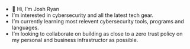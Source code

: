 - 👋 Hi, I’m Josh Ryan
- I’m interested in cybersecurity and all the latest tech gear.
- I’m currently learning most  relevent cybersecurity tools, programs and languages.
- I’m looking to collaborate on building as close to a zero trust policy on my personal and business infrastructor as possible.


<!---
My name is Josh Ryan. My passion for cybersecurity began the day the company I helped build got hacked. Being able to see, first hand, what a ransomware attack can do really opened my eyes to the world of cybersecurity.

This industry sees no sign of stopping anytime soon and the need for Infosec has never been more dire. This is why I have dedicated my free time to learning everything there is to know about the broad array of technologies surrounding our everyday lives. I decided to start with the cybersecurity bootcamp at the University of Denver and my study for the CompTIA Security+ Certification. Now, all I seem to listen to is cybersecurity podcasts and youtube channels. An obsession with cloud and networking has started and I hope to inspire more to follow suit as we now have battlefronts via keyboards and command lines as well. I hope you join me and get, at least, a basic understanding of phishing and the vulnerabilities we all have with the tools we use now everyday.
--->
